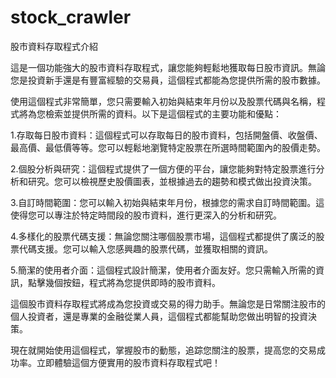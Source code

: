 # stock_crawler

股市資料存取程式介紹

這是一個功能強大的股市資料存取程式，讓您能夠輕鬆地獲取每日股市資訊。無論您是投資新手還是有豐富經驗的交易員，這個程式都能為您提供所需的股市數據。

使用這個程式非常簡單，您只需要輸入初始與結束年月份以及股票代碼與名稱，程式將為您檢索並提供所需的資料。以下是這個程式的主要功能和優點：

1.存取每日股市資料：這個程式可以存取每日的股市資料，包括開盤價、收盤價、最高價、最低價等等。您可以輕鬆地瀏覽特定股票在所選時間範圍內的股價走勢。

2.個股分析與研究：這個程式提供了一個方便的平台，讓您能夠對特定股票進行分析和研究。您可以檢視歷史股價圖表，並根據過去的趨勢和模式做出投資決策。

3.自訂時間範圍：您可以輸入初始與結束年月份，根據您的需求自訂時間範圍。這使得您可以專注於特定時間段的股市資料，進行更深入的分析和研究。

4.多樣化的股票代碼支援：無論您關注哪個股票市場，這個程式都提供了廣泛的股票代碼支援。您可以輸入您感興趣的股票代碼，並獲取相關的資訊。

5.簡潔的使用者介面：這個程式設計簡潔，使用者介面友好。您只需輸入所需的資訊，點擊幾個按鈕，程式將為您提供即時的股市資料。

這個股市資料存取程式將成為您投資或交易的得力助手。無論您是日常關注股市的個人投資者，還是專業的金融從業人員，這個程式都能幫助您做出明智的投資決策。

現在就開始使用這個程式，掌握股市的動態，追踪您關注的股票，提高您的交易成功率。立即體驗這個方便實用的股市資料存取程式吧！




